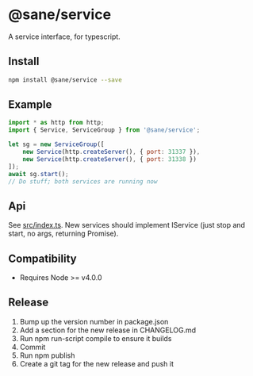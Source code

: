 # @sane/service

A service interface, for typescript.

Install
-------

```bash
npm install @sane/service --save
```

Example
-------

```javascript
import * as http from http;
import { Service, ServiceGroup } from '@sane/service';

let sg = new ServiceGroup([
    new Service(http.createServer(), { port: 31337 }),
    new Service(http.createServer(), { port: 31338 })
]);
await sg.start();
// Do stuff; both services are running now
```


Api
---

See [src/index.ts](src/index.ts). New services should implement
IService (just stop and start, no args, returning Promise<void>).

Compatibility
-------------

* Requires Node >= v4.0.0

Release
-------

1. Bump up the version number in package.json
1. Add a section for the new release in CHANGELOG.md
1. Run npm run-script compile to ensure it builds
1. Commit
1. Run npm publish
1. Create a git tag for the new release and push it

